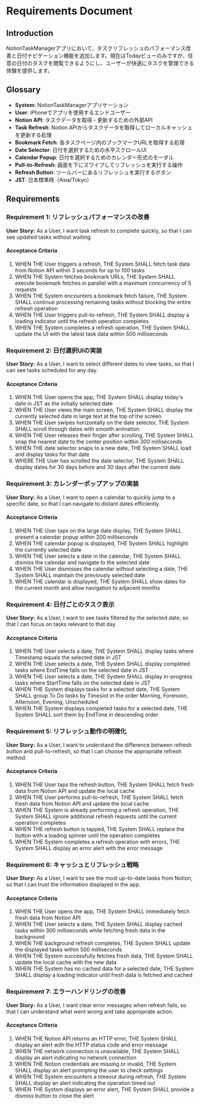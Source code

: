 # Requirements Document

## Introduction

NotionTaskManagerアプリにおいて、タスクリフレッシュのパフォーマンス改善と日付ナビゲーション機能を追加します。現在はTodayビューのみですが、任意の日付のタスクを閲覧できるようにし、ユーザーが快適にタスクを管理できる体験を提供します。

## Glossary

- **System**: NotionTaskManagerアプリケーション
- **User**: iPhoneでアプリを使用するエンドユーザー
- **Notion API**: タスクデータを取得・更新するための外部API
- **Task Refresh**: Notion APIからタスクデータを取得してローカルキャッシュを更新する処理
- **Bookmark Fetch**: 各タスクページ内のブックマークURLを取得する処理
- **Date Selector**: 日付を選択するための水平スクロールUI
- **Calendar Popup**: 日付を選択するためのカレンダー形式のモーダル
- **Pull-to-Refresh**: 画面を下にスワイプしてリフレッシュを実行する操作
- **Refresh Button**: ツールバーにあるリフレッシュを実行するボタン
- **JST**: 日本標準時（Asia/Tokyo）

## Requirements

### Requirement 1: リフレッシュパフォーマンスの改善

**User Story:** As a User, I want task refresh to complete quickly, so that I can see updated tasks without waiting.

#### Acceptance Criteria

1. WHEN THE User triggers a refresh, THE System SHALL fetch task data from Notion API within 3 seconds for up to 100 tasks
2. WHEN THE System fetches bookmark URLs, THE System SHALL execute bookmark fetches in parallel with a maximum concurrency of 5 requests
3. WHEN THE System encounters a bookmark fetch failure, THE System SHALL continue processing remaining tasks without blocking the entire refresh operation
4. WHEN THE User triggers pull-to-refresh, THE System SHALL display a loading indicator until the refresh operation completes
5. WHEN THE System completes a refresh operation, THE System SHALL update the UI with the latest task data within 500 milliseconds

### Requirement 2: 日付選択UIの実装

**User Story:** As a User, I want to select different dates to view tasks, so that I can see tasks scheduled for any day.

#### Acceptance Criteria

1. WHEN THE User opens the app, THE System SHALL display today's date in JST as the initially selected date
2. WHEN THE User views the main screen, THE System SHALL display the currently selected date in large text at the top of the screen
3. WHEN THE User swipes horizontally on the date selector, THE System SHALL scroll through dates with smooth animation
4. WHEN THE User releases their finger after scrolling, THE System SHALL snap the nearest date to the center position within 300 milliseconds
5. WHEN THE date selector snaps to a new date, THE System SHALL load and display tasks for that date
6. WHERE THE User has scrolled the date selector, THE System SHALL display dates for 30 days before and 30 days after the current date

### Requirement 3: カレンダーポップアップの実装

**User Story:** As a User, I want to open a calendar to quickly jump to a specific date, so that I can navigate to distant dates efficiently.

#### Acceptance Criteria

1. WHEN THE User taps on the large date display, THE System SHALL present a calendar popup within 200 milliseconds
2. WHEN THE calendar popup is displayed, THE System SHALL highlight the currently selected date
3. WHEN THE User selects a date in the calendar, THE System SHALL dismiss the calendar and navigate to the selected date
4. WHEN THE User dismisses the calendar without selecting a date, THE System SHALL maintain the previously selected date
5. WHEN THE calendar is displayed, THE System SHALL show dates for the current month and allow navigation to adjacent months

### Requirement 4: 日付ごとのタスク表示

**User Story:** As a User, I want to see tasks filtered by the selected date, so that I can focus on tasks relevant to that day.

#### Acceptance Criteria

1. WHEN THE User selects a date, THE System SHALL display tasks where Timestamp equals the selected date in JST
2. WHEN THE User selects a date, THE System SHALL display completed tasks where EndTime falls on the selected date in JST
3. WHEN THE User selects a date, THE System SHALL display in-progress tasks where StartTime falls on the selected date in JST
4. WHEN THE System displays tasks for a selected date, THE System SHALL group To Do tasks by Timeslot in the order Morning, Forenoon, Afternoon, Evening, Unscheduled
5. WHEN THE System displays completed tasks for a selected date, THE System SHALL sort them by EndTime in descending order

### Requirement 5: リフレッシュ動作の明確化

**User Story:** As a User, I want to understand the difference between refresh button and pull-to-refresh, so that I can choose the appropriate refresh method.

#### Acceptance Criteria

1. WHEN THE User taps the refresh button, THE System SHALL fetch fresh data from Notion API and update the local cache
2. WHEN THE User performs pull-to-refresh, THE System SHALL fetch fresh data from Notion API and update the local cache
3. WHEN THE System is already performing a refresh operation, THE System SHALL ignore additional refresh requests until the current operation completes
4. WHEN THE refresh button is tapped, THE System SHALL replace the button with a loading spinner until the operation completes
5. WHEN THE System completes a refresh operation with errors, THE System SHALL display an error alert with the error message

### Requirement 6: キャッシュとリフレッシュ戦略

**User Story:** As a User, I want to see the most up-to-date tasks from Notion, so that I can trust the information displayed in the app.

#### Acceptance Criteria

1. WHEN THE User opens the app, THE System SHALL immediately fetch fresh data from Notion API
2. WHEN THE User selects a date, THE System SHALL display cached tasks within 300 milliseconds while fetching fresh data in the background
3. WHEN THE background refresh completes, THE System SHALL update the displayed tasks within 500 milliseconds
4. WHEN THE System successfully fetches fresh data, THE System SHALL update the local cache with the new data
5. WHEN THE System has no cached data for a selected date, THE System SHALL display a loading indicator until fresh data is fetched and cached

### Requirement 7: エラーハンドリングの改善

**User Story:** As a User, I want clear error messages when refresh fails, so that I can understand what went wrong and take appropriate action.

#### Acceptance Criteria

1. WHEN THE Notion API returns an HTTP error, THE System SHALL display an alert with the HTTP status code and error message
2. WHEN THE network connection is unavailable, THE System SHALL display an alert indicating no network connection
3. WHEN THE Notion credentials are missing or invalid, THE System SHALL display an alert prompting the user to check settings
4. WHEN THE System encounters a timeout during refresh, THE System SHALL display an alert indicating the operation timed out
5. WHEN THE System displays an error alert, THE System SHALL provide a dismiss button to close the alert

